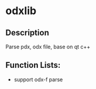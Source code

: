 # odxlib

## Description

Parse pdx, odx file, base on qt c++

## Function Lists:

* support odx-f parse
